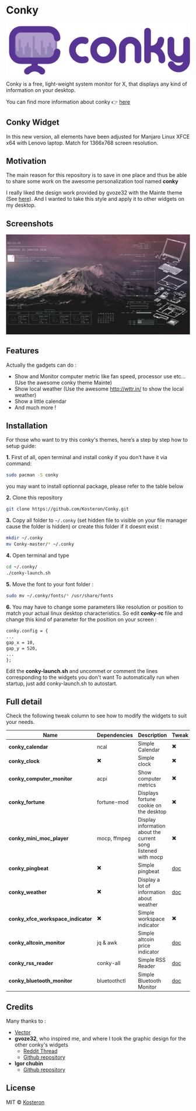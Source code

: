 # Conky

![Conky logo](conky-logotype.png)

Conky is a free, light-weight system monitor for X, that displays any kind of information on your desktop.

You can find more information about conky :point_right: [here](https://github.com/brndnmtthws/conky)

## Conky Widget

In this new version, all elements have been adjusted for Manjaro Linux XFCE x64 with Lenovo laptop. Match for 1366x768 screen resolution.

## Motivation
The main reason for this repository is to save in one place and thus be able to share some work on the awesome personalization tool named **conky**

I really liked the design work provided by gvoze32 with the Mainte theme (See [here](https://github.com/gvoze32/Mainte)). And I wanted to take this style and apply it to other widgets on my desktop.

## Screenshots
![preview](preview.png)

## Features
Actually the gadgets can do :

- Show and Monitor computer metric like fan speed, processor use etc... (Use the awesome conky theme Mainte)
- Show local weather (Use the awesome http://wttr.in/ to show the local weather)
- Show a little calendar
- And much more !

## Installation

For those who want to try this conky's themes, here’s a step by step how to setup guide:

**1.** First of all, open terminal and install conky if you don’t have it via command:

```bash
sudo pacman -S conky
```

you may want to install optionnal package, please refer to the table below

**2.** Clone this repository
```bash
git clone https://github.com/Kosteron/Conky.git
```

**3.** Copy all folder to `~/.conky` (set hidden file to visible on your file manager cause the folder is hidden) or create this folder if it doesnt exist :
```bash
mkdir ~/.conky
mv Conky-master/* ~/.conky
```

**4.** Open terminal and type
```bash
cd ~/.conky/
./conky-launch.sh
```

**5.** Move the font to your font folder :
```bash
sudo mv ~/.conky/fonts/* /usr/share/fonts
```

**6.** You may have to change some parameters like resolution or position to match your actual linux desktop characteristics.
So edit **conky-rc** file and change this kind of parameter for the position on your screen :
```
conky.config = {
...
gap_x = 10,
gap_y = 520,
...
};
```

Edit the **conky-launch.sh** and uncommet or comment the lines corresponding to the widgets you don't want
To automatically run when startup, just add conky-launch.sh to autostart.

## Full detail

Check the following tweak column to see how to modify the widgets to suit your needs.

| Name | Dependencies | Description | Tweak |
|----|----|----|----|
| **conky_calendar** | ncal | Simple Calendar | :heavy_multiplication_x: |
| **conky_clock** | :heavy_multiplication_x: | Simple clock | :heavy_multiplication_x: |
| **conky_computer_monitor** | acpi | Show computer metrics | :heavy_multiplication_x: |
| **conky_fortune** | fortune-mod | Displays fortune cookie on the desktop | :heavy_multiplication_x: |
| **conky_mini_moc_player** | mocp, ffmpeg | Display information about the current song listened with mocp | :heavy_multiplication_x: |
| **conky_pingbeat** | :heavy_multiplication_x: | Simple pingbeat | [doc](docs/conkyrc-pingbeat.md) |
| **conky_weather** | :heavy_multiplication_x: | Display a lot of information about weather | [doc](docs/conkyrc-weather.md) |
| **conky_xfce_workspace_indicator** | :heavy_multiplication_x: | Simple workspace indicator | :heavy_multiplication_x: |
| **conky_altcoin_monitor** | jq & awk | Simple altcoin price indicator | [doc](docs/conkyrc-altcoin-monitor.md) |
| **conky_rss_reader** | conky-all | Simple RSS Reader | [doc](docs/conky-rss-reader.md) |
| **conky_bluetooth_monitor** | bluetoothctl | Simple Bluetooth Monitor | [doc](docs/conky-rss-reader.md) |

## Credits
Many thanks to :

- [Vector](https://www.reddit.com/r/thinkpad/search/?q=exploded%20wallpaper&restrict_sr=1)
- **gvoze32**, who inspired me, and where I took the graphic design for the other conky's widgets
	- [Reddit Thread](https://www.reddit.com/r/unixporn/comments/e49pgl/oc_mainte_a_simple_and_functional_conky_theme/)
	- [Github repository](https://github.com/gvoze32/Mainte)
- **Igor chubin**
	- [Github repository](https://github.com/chubin/wttr.in)

## License
MIT © [Kosteron]()